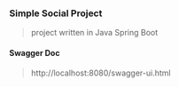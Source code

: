 ### Simple Social Project
> project written in Java Spring Boot

#### Swagger Doc
> http://localhost:8080/swagger-ui.html